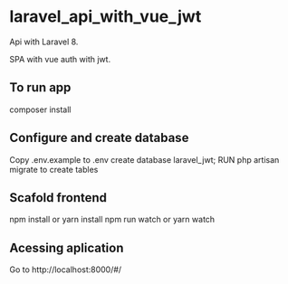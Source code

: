 # laravel_api_with_vue_jwt

Api with Laravel 8.

SPA with vue auth with jwt.

## To run app

composer install

## Configure and create database

Copy .env.example to .env
create database laravel_jwt;
RUN php artisan migrate to create tables

## Scafold frontend

npm install or yarn install
npm run watch or yarn watch

## Acessing aplication

Go to http://localhost:8000/#/

